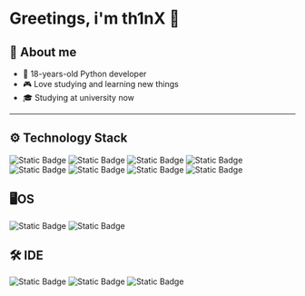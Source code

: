 # Greetings, i'm th1nX 👋
## 📌 About me
- 👤 18-years-old Python developer
- 🎮 Love studying and learning new things
- 🎓 Studying at university now
____
## ⚙️ Technology Stack
![Static Badge](https://img.shields.io/badge/Python-blue?style=for-the-badge&logo=python&logoColor=white) 
![Static Badge](https://img.shields.io/badge/SQLite-%23003B57?style=for-the-badge&logo=sqlite&logoColor=white)
![Static Badge](https://img.shields.io/badge/Django-%23092E20?style=for-the-badge&logo=django&logoColor=white)
![Static Badge](https://img.shields.io/badge/Java-red?style=for-the-badge&logo=oracle&logoColor=white) 
![Static Badge](https://img.shields.io/badge/Lua-%23005073?style=for-the-badge&logo=lua&logoColor=white)
![Static Badge](https://img.shields.io/badge/HTML5-%23E34F26?style=for-the-badge&logo=html5)
![Static Badge](https://img.shields.io/badge/CSS3-%231572B6?style=for-the-badge&logo=css3)
![Static Badge](https://img.shields.io/badge/Git-%23F05032?style=for-the-badge&logo=git)
## 🖥OS
![Static Badge](https://img.shields.io/badge/Windows-%236fa8dc?style=for-the-badge)
![Static Badge](https://img.shields.io/badge/Kali_Linux-%23557C94?style=for-the-badge&logo=kalilinux&logoColor=white)
## 🛠 IDE
![Static Badge](https://img.shields.io/badge/PyCharm-%23000000?style=for-the-badge&logo=pycharm&logoColor=white)
![Static Badge](https://img.shields.io/badge/IntelliJ_IDEA-%23000000?style=for-the-badge&logo=intellijidea&logoColor=white)
![Static Badge](https://img.shields.io/badge/Roblox_Studio-%23000000?style=for-the-badge&logo=robloxstudio&logoColor=white)










